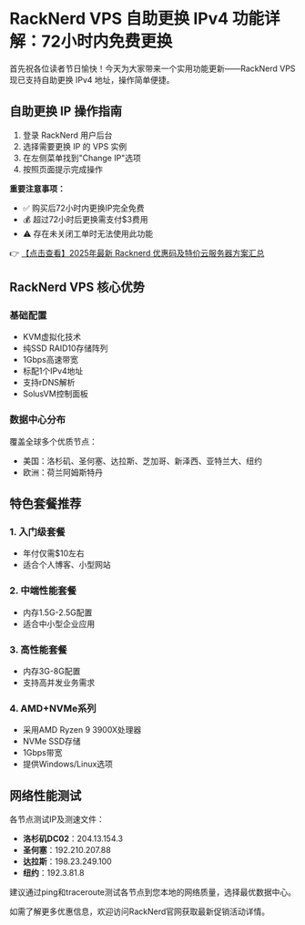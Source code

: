 # RackNerd VPS 自助更换 IPv4 功能详解：72小时内免费更换

首先祝各位读者节日愉快！今天为大家带来一个实用功能更新——RackNerd VPS 现已支持自助更换 IPv4 地址，操作简单便捷。

## 自助更换 IP 操作指南

1. 登录 RackNerd 用户后台
2. 选择需要更换 IP 的 VPS 实例
3. 在左侧菜单找到"Change IP"选项
4. 按照页面提示完成操作

**重要注意事项：**
- ✅ 购买后72小时内更换IP完全免费
- 💰 超过72小时后更换需支付$3费用
- ⚠️ 存在未关闭工单时无法使用此功能

👉 [【点击查看】2025年最新 Racknerd 优惠码及特价云服务器方案汇总](https://bit.ly/Rack_Nerd)

## RackNerd VPS 核心优势

### 基础配置
- KVM虚拟化技术
- 纯SSD RAID10存储阵列
- 1Gbps高速带宽
- 标配1个IPv4地址
- 支持rDNS解析
- SolusVM控制面板

### 数据中心分布
覆盖全球多个优质节点：
- 美国：洛杉矶、圣何塞、达拉斯、芝加哥、新泽西、亚特兰大、纽约
- 欧洲：荷兰阿姆斯特丹

## 特色套餐推荐

### 1. 入门级套餐
- 年付仅需$10左右
- 适合个人博客、小型网站

### 2. 中端性能套餐
- 内存1.5G-2.5G配置
- 适合中小型企业应用

### 3. 高性能套餐
- 内存3G-8G配置
- 支持高并发业务需求

### 4. AMD+NVMe系列
- 采用AMD Ryzen 9 3900X处理器
- NVMe SSD存储
- 1Gbps带宽
- 提供Windows/Linux选项

## 网络性能测试

各节点测试IP及测速文件：
- **洛杉矶DC02**：204.13.154.3
- **圣何塞**：192.210.207.88
- **达拉斯**：198.23.249.100
- **纽约**：192.3.81.8

建议通过ping和traceroute测试各节点到您本地的网络质量，选择最优数据中心。

如需了解更多优惠信息，欢迎访问RackNerd官网获取最新促销活动详情。
